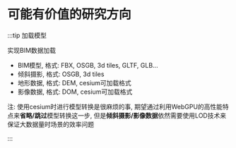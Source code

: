# 可能有价值的研究方向

:::tip 加载模型

实现BIM数据加载

- BIM模型, 格式: FBX, OSGB, 3d tiles, GLTF, GLB...
- 倾斜摄影, 格式: OSGB, 3d tiles
- 地形数据, 格式: DEM, cesium可加载格式
- 影像数据, 格式: DOM, cesium可加载格式

注: 使用cesium时进行模型转换是很麻烦的事, 期望通过利用WebGPU的高性能特点来**省略/跳过**模型转换这一步, 但是**倾斜摄影/影像数据**依然需要使用LOD技术来保证大数据量时场景的效率问题

:::

